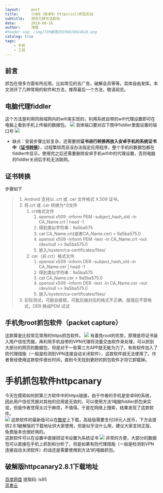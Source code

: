 ```yaml
---
layout:     post
title:      小米6（安卓9）https(ssl)抓包实战
subtitle:   测评几种方法和坑
date:       2019-08-16
author:     浅唱
#header-img: /img/TIM截图20190810024626.png
catalog: true
tags:
    - 手机
    - 工具
---
```


## 前言
抓包在很多方面有所应用，比如常见的去广告，破解会员等等，具体自由发挥。本文测评了几种常用的软件和方法，推荐最后一个方法，敬请阅览。

## 电脑代理fiddler

这个方法是利用同局域网内的wifi来实现的，利用系统自带的wifi代理设置即可在电脑上看到手机上传输的数据包。
![](/img/TIM截图20190816010010.png)
具体端口要对应下图中fiddler里面设置的端口号
![](/img/TIM截图20190816011320.png)
+ 缺点：安装步骤比较复杂，还需要把**证书进行转换再放入安卓手机的系统证书中（[证书转换](#证书转换)）**，过程繁琐而且没办法指定应用程序，整个手机的数据包都在fiddler中显示。使用完之后还需要删除安卓手机wifi中的代理设置，否则电脑的fiddler关闭后手机无法联网。

## 证书转换
步骤如下
>1. Android 支持以 .crt 或 .cer 文件格式 X.509 证书。
>2. 将.crt 或 .cer 转换为*.0文件
>    1. crt格式文件
>        1. openssl x509 -inform PEM -subject_hash_old -in CA_Name.crt  \| head -1
>        2. 得到类似字符串：9a5ba575
>        3. cat CA_Name.crt(或者CA_Name.cer)  > 9a5ba575.0
>        4. openssl x509 -inform PEM -text -in CA_Name.crt  -out /dev/null >> 9a5ba575.0
>        5. 放入/system/ca-certificates/files/
>    2. cer（非.crt）格式文件
>        1. openssl x509 -inform DER -subject_hash_old -in CA_Name.cer    \| head -1
>        2. 得到类似字符串：9a5ba575
>        3. cat CA_Name.cer  > 9a5ba575.0
>        4. openssl x509 -inform DER -text -in CA_Name.cer    -out /dev/null >> 9a5ba575.0
>        5. 放入/system/ca-certificates/files/
>3. 实际测试，可能会报错，可能后缀对应的格式不正确，报错后不管格式，DER 换成PEM 试试

## 手机免root抓包软件（packet capture）
这款算是比较常见常用的https抓包软件。
![](/img/TIM截图20190816012503.png)
有着免root的优势，原理是将证书装入用户信任凭据，再利用手机自带的VPN代理将流量交由软件来处理，可以抓到大部分的网页的数据包，但是对于一些第三方APP就无能为力了。有些软件加入了防代理措施（一般是检测到VPN连接自动关闭软件），这款软件就无法使用了。作者曾经使用这款软件很长时间，直到今天找到更好的抓包软件才将它卸载掉。

# 手机抓包软件httpcanary
今天在摸索如何抓第三方软件中的https链接，由于作者的手机是安卓9的系统，因此用户信任凭据对其他的应用是无效的，可以使用方法1电脑fiddler抓包来实现，但是作者觉得太过于麻烦，不值得。于是在网络上搜索，结果发现了这款软件。        
![](/img/TIM截图20190816013210.png)
这款软件的最新版可以在[酷安](https://www.coolapk.com/)上下载，高级版需要支付28元人民币，下方会提供2.8.1破解版的下载地址供大家使用，但是似乎没什么用，建议大家支持正版，免费版本也很好用的。          
这款软件可以在设置中直接把证书设置为系统证书
![](/img/TIM截图20190816013609.png)
非常的方便，大部分的数据包可以直接在手机上抓到和分析了，但是如果有防代理措施（一般是检测到VPN连接自动关闭软件）的话还是需要使用到方法1的电脑抓包。

## 破解版httpcanary2.8.1下载地址
[百度网盘](https://pan.baidu.com/s/1FRaz0PvJeL-ZcmN8HGtsig) 提取码: ls95      
[蓝奏云](https://www.lanzous.com/i5lfdva)
